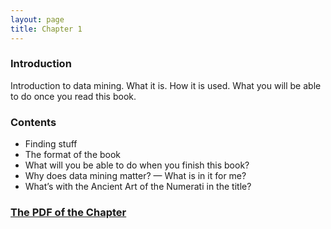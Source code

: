 ```yaml
---
layout: page
title: Chapter 1
---
```



### Introduction

Introduction to data mining. What it is. How it is used.  What you will be able to do once you read this book.

### Contents

* Finding stuff
* The format of the book
* What will you be able to do when you finish this book?
* Why does data mining matter? — What is in it for me?
* What’s with the Ancient Art of the Numerati in the title?

### [The PDF of the Chapter](/assets/guideChapters/DataMining-ch1.pdf)


